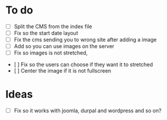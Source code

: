 # To do
- [ ] Split the CMS from the index file
- [ ] Fix so the start date layout
- [ ] Fix the cms sending you to wrong site after adding a image
- [ ] Add so you can use images on the server
- [ ] Fix so images is not stretched,
-    [ ] Fix so the users can choose if they want it to stretched
-    [ ] Center the image if it is not fullscreen

# Ideas
- [ ] Fix so it works with joomla, durpal and wordpress and so on?
